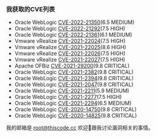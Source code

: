 

<!--
**thiscodecc/thiscodecc** is a ✨ _special_ ✨ repository because its `README.md` (this file) appears on your GitHub profile.

Here are some ideas to get you started:

- 🔭 I’m currently working on ...
- 🌱 I’m currently learning ...
- 👯 I’m looking to collaborate on ...
- 🤔 I’m looking for help with ...
- 💬 Ask me about ...
- 📫 How to reach me: ...
- 😄 Pronouns: ...
- ⚡ Fun fact: ...
-->

### 我获取的CVE列表
* Oracle WebLogic [CVE-2022-21350](https://www.oracle.com/security-alerts/cpujan2022.html)(6.5 MEDIUM)
* Oracle WebLogic [CVE-2022-21292](https://www.oracle.com/security-alerts/cpujan2022.html)(7.5 HIGH)
* Oracle WebLogic [CVE-2022-21361](https://www.oracle.com/security-alerts/cpujan2022.html)(6.1 MEDIUM)
* Vmware vRealize [CVE-2021-22024](https://www.vmware.com/security/advisories/VMSA-2021-0018.html)(7.5 HIGH)
* Vmware vRealize [CVE-2021-22025](https://www.vmware.com/security/advisories/VMSA-2021-0018.html)(8.6 HIGH)
* Vmware vRealize [CVE-2021-22026](https://www.vmware.com/security/advisories/VMSA-2021-0018.html)(7.5 HIGH)
* Vmware vRealize [CVE-2021-22027](https://www.vmware.com/security/advisories/VMSA-2021-0018.html)(7.5 HIGH)
* Apache OFBiz [CVE-2021-29200](https://lists.apache.org/thread/r7v3pdc8v815qgrp3w6trpqykjkx9vfp)(9.8 CRITICAL)
* Oracle WebLogic [CVE-2021-2382](https://www.oracle.com/security-alerts/cpujul2021.html)(9.8 CRITICAL)
* Oracle WebLogic [CVE-2021-2394](https://www.oracle.com/security-alerts/cpujul2021.html)(9.8 CRITICAL)
* Oracle WebLogic [CVE-2021-2047](https://www.oracle.com/security-alerts/cpujan2021.html)(9.8 CRITICAL)
* Oracle WebLogic [CVE-2021-2211](https://www.oracle.com/security-alerts/cpuapr2021.html)(5.9 MEDIUM)
* Oracle WebLogic [CVE-2021-2277](https://www.oracle.com/security-alerts/cpuapr2021.html)(7.5 HIGH)
* Oracle WebLogic [CVE-2021-2294](https://www.oracle.com/security-alerts/cpuapr2021.html)(6.5 MEDIUM)
* Oracle WebLogic [CVE-2020-14750](https://www.oracle.com/security-alerts/alert-cve-2020-14750.html)(9.8 CRITICAL)
* Oracle WebLogic [CVE-2020-14825](https://www.oracle.com/security-alerts/cpuoct2020.html)(9.8 CRITICAL)

我的邮箱是 root@thiscode.cc 欢迎👏跟我讨论漏洞相关的事情。

